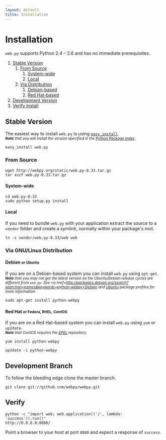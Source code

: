 ```yaml
---
layout: default
title: Installation
---
```


# Installation

`web.py` supports Python 2.4 &ndash; 2.6 and has no immediate prerequisites.

1.  [Stable Version](#stable)
    1.  [From Source](#source)
        1.  [System-wide](#system)
        1.  [Local](#local)
    1.  [Via Distribution](#distribution)
        1.  [Debian-based](#debian)
        1.  [Red Hat-based](#red-hat)
1.  [Development Version](#development)
1.  [Verify Install](#verify)

<h2 id=stable>Stable Version</h2>

The easiest way to install `web.py` is using
<code>[easy_install](http://peak.telecommunity.com/DevCenter/EasyInstall)</code>.  
<em><small><strong>Note</strong> that you will install the version specified in the [Python Package Index](http://pypi.python.org/pypi/web.py).</small></em>

<pre class=prettyprint><code><kbd>easy_install web.py</kbd></code></pre>

<h3 id=source>From Source</h3>

<pre class=prettyprint><code><kbd>wget http://webpy.org/static/web.py-0.33.tar.gz</kbd>
<kbd>tar xvzf web.py-0.33.tar.gz</kbd></code></pre>

<h4 id=system>System-wide</h4>

<pre class=prettyprint><code><kbd>cd web.py-0.33</kbd>
<kbd>sudo python setup.py install</kbd></code></pre>

<h4 id=local>Local</h4>

If you need to bundle `web.py` with your application extract the source to a `vendor` folder and create a symlink, normally within your package's root.

<pre class=prettyprint><code><kbd>ln -s vendor/web.py-0.33/web web</kbd></code></pre>

<h3 id=distribution>Via GNU/Linux Distribution</h3>

<h4 id=debian>Debian <small>or Ubuntu</small></h4>

If you are on a Debian-based system you can install `web.py` using `apt-get`.  
<em><small><strong>Note</strong> that you may not get the latest version as the Ubuntu/Debian release cycles are different from `web.py`. See <a href=http://packages.debian.org/search?searchon=names&keywords=python-webpy>Debian</a> and <a href=https://launchpad.net/ubuntu/+source/webpy>Ubuntu</a> package profiles for more information.</small></em>

<pre class=prettyprint><code><kbd>sudo apt-get install python-webpy</kbd></code></pre>

<h4 id=red-hat>Red Hat <small>or Fedora, RHEL, CentOS</small></h4>

If you are on a Red Hat-based system you can install `web.py` using `yum` or `up2date`.  
<em><small><strong>Note</strong> that CentOS requires the [<abbr title="Extra Packages for Enterprise Linux">EPEL</abbr>](https://fedoraproject.org/wiki/EPEL) repository.</small></em>

<pre class=prettyprint><code><kbd class=su>yum install python-webpy</kbd></code></pre>
<pre class=prettyprint><code><kbd class=su>up2date -i python-webpy</kbd></code></pre>

<h2 id=development>Development Branch</h2>

To follow the bleeding edge clone the master branch.

<pre class=prettyprint><code><kbd>git clone git://github.com/webpy/webpy.git</kbd></code></pre>

<h2 id=verify>Verify</h2>

<pre class=prettyprint><code><kbd>python -c "import web; web.application(('/', lambda: 'success')).run()"</kbd>
<samp>http://0.0.0.0:8080/</samp></code></pre>

Point a browser to your host at port `8080` and expect a response of `success`.

<script src=http://angelo.gladding.name/assets/jquery.js></script>
<script src=http://angelo.gladding.name/assets/webpy/js-prettify/prettify.js></script>
<script src=http://angelo.gladding.name/assets/webpy/enliven.js></script>
<style>
@import url(http://angelo.gladding.name/assets/webpy/js-prettify/prettify.css);
@import url(http://angelo.gladding.name/assets/webpy/changes.css);
</style>